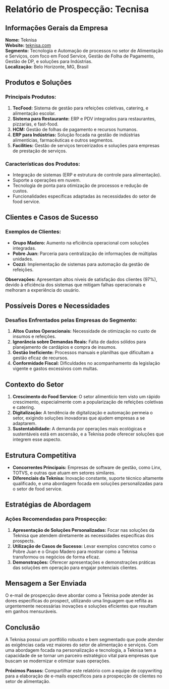 # Relatório de Prospecção: Tecnisa

## Informações Gerais da Empresa
**Nome:** Teknisa  
**Website:** [teknisa.com](https://www.teknisa.com)  
**Segmento:** Tecnologia e Automação de processos no setor de Alimentação e Serviços, com foco em Food Service, Gestão de Folha de Pagamento, Gestão de DP, e soluções para Indústrias.  
**Localização:** Belo Horizonte, MG, Brasil  

## Produtos e Soluções
### Principais Produtos:
1. **TecFood:** Sistema de gestão para refeições coletivas, catering, e alimentação escolar.
2. **Sistema para Restaurante:** ERP e PDV integrados para restaurantes, pizzarias, e fast-food.
3. **HCM:** Gestão de folhas de pagamento e recursos humanos.
4. **ERP para Indústrias:** Solução focada na gestão de indústrias alimentícias, farmacêuticas e outros segmentos.
5. **Facilities:** Gestão de serviços terceirizados e soluções para empresas de prestação de serviços.

### Características dos Produtos:
- Integração de sistemas (ERP e estrutura de controle para alimentação).
- Suporte a operações em nuvem.
- Tecnologia de ponta para otimização de processos e redução de custos.
- Funcionalidades específicas adaptadas às necessidades do setor de food service.
  
## Clientes e Casos de Sucesso
### Exemplos de Clientes:
- **Grupo Madero:** Aumento na eficiência operacional com soluções integradas.
- **Pobre Juan:** Parceria para centralização de informações de múltiplas unidades.
- **Cozzi:** Implementação de sistemas para automação da gestão de refeições.

**Observações:** Apresentam altos níveis de satisfação dos clientes (97%), devido à eficiência dos sistemas que mitigam falhas operacionais e melhoram a experiência do usuário.

## Possíveis Dores e Necessidades
### Desafios Enfrentados pelas Empresas do Segmento:
1. **Altos Custos Operacionais:** Necessidade de otimização no custo de insumos e refeições.
2. **Ignorância sobre Demandas Reais:** Falta de dados sólidos para planejamento de cardápios e compra de insumos.
3. **Gestão Ineficiente:** Processos manuais e planilhas que dificultam a gestão eficaz de recursos.
4. **Conformidade Fiscal:** Dificuldades no acompanhamento da legislação vigente e gastos excessivos com multas.

## Contexto do Setor
1. **Crescimento do Food Service:** O setor alimentício tem visto um rápido crescimento, especialmente com a popularização de refeições coletivas e catering.
2. **Digitalização:** A tendência de digitalização e automação permeia o setor, exigindo soluções inovadoras que ajudem empresas a se adaptarem.
3. **Sustentabilidade:** A demanda por operações mais ecológicas e sustentáveis está em ascensão, e a Teknisa pode oferecer soluções que integrem esse aspecto.

## Estrutura Competitiva
- **Concorrentes Principais:** Empresas de software de gestão, como Linx, TOTVS, e outras que atuam em setores similares.
- **Diferenciais da Teknisa:** Inovação constante, suporte técnico altamente qualificado, e uma abordagem focada em soluções personalizadas para o setor de food service.

## Estratégias de Abordagem
### Ações Recomendadas para Prospecção:
1. **Apresentação de Soluções Personalizadas:** Focar nas soluções da Teknisa que atendem diretamente as necessidades específicas dos prospects.
2. **Utilização de Casos de Sucesso:** Levar exemplos concretos como o Pobre Juan e o Grupo Madero para mostrar como a Teknisa transformou os negócios de forma eficaz.
3. **Demonstrações:** Oferecer apresentações e demonstrações práticas das soluções em operação para engajar potenciais clientes.

## Mensagem a Ser Enviada
O e-mail de prospecção deve abordar como a Teknisa pode atender às dores específicas do prospect, utilizando uma linguagem que reflita as urgentemente necessárias inovações e soluções eficientes que resultam em ganhos mensuráveis.

## Conclusão
A Teknisa possui um portfólio robusto e bem segmentado que pode atender as exigências cada vez maiores do setor de alimentação e serviços. Com uma abordagem focada na personalização e tecnologia, a Teknisa tem a capacidade de se tornar um parceiro estratégico vital para empresas que buscam se modernizar e otimizar suas operações.

**Próximos Passos:** Compartilhar este relatório com a equipe de copywriting para a elaboração de e-mails específicos para a prospecção de clientes no setor de alimentação.